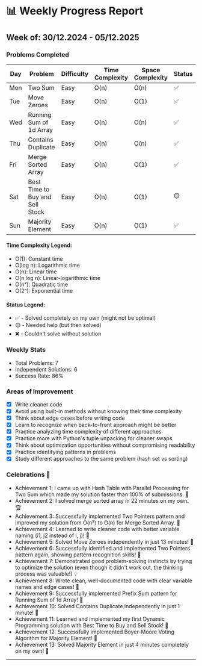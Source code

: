 
# 📊 Weekly Progress Report
## Week of: 30/12.2024 - 05/12.2025


### Problems Completed
| Day | Problem                         | Difficulty | Time Complexity | Space Complexity | Status |
|-----|---------------------------------|------------|-----------------|------------------|--------|
| Mon | Two Sum                         | Easy       | O(n)            | O(n)             | ✅      |
| Tue | Move Zeroes                     | Easy       | O(n)            | O(1)             | ✅      |
| Wed | Running Sum of 1d Array         | Easy       | O(n)            | O(n)             | ✅      |
| Thu | Contains Duplicate              | Easy       | O(n)            | O(n)             | ✅      |
| Fri | Merge Sorted Array              | Easy       | O(n)            | O(1)             | ✅      |
| Sat | Best Time to Buy and Sell Stock | Easy       | O(n)            | O(1)             | 🟡     |
| Sun | Majority Element                | Easy       | O(n)            | O(1)             | ✅      |

#### Time Complexity Legend:
- O(1): Constant time
- O(log n): Logarithmic time
- O(n): Linear time
- O(n log n): Linear-logarithmic time
- O(n²): Quadratic time
- O(2ⁿ): Exponential time

#### Status Legend:
* ✅ - Solved completely on my own (might not be optimal)
* 🟡 - Needed help (but then solved)
* ❌ - Couldn't solve without solution

### Weekly Stats
- Total Problems: 7
- Independent Solutions: 6
- Success Rate: 86%

### Areas of Improvement
- [x] Write cleaner code
- [x] Avoid using built-in methods without knowing their time complexity
- [x] Think about edge cases before writing code
- [x] Learn to recognize when back-to-front approach might be better
- [x] Practice analyzing time complexity of different approaches
- [x] Practice more with Python's tuple unpacking for cleaner swaps
- [x] Think about optimization opportunities without compromising readability
- [x] Practice identifying patterns in problems
- [x] Study different approaches to the same problem (hash set vs sorting)

### Celebrations 🎉
- Achievement 1: I came up with Hash Table with Parallel Processing for Two Sum which made my solution faster than 100% of submissions. 🚀
- Achievement 2: I solved merge sorted array in 22 minutes on my own. 🏆
- Achievement 3: Successfully implemented Two Pointers pattern and improved my solution from O(n²) to O(n) for Merge Sorted Array. 🎯
- Achievement 4: Learned to write cleaner code with better variable naming (i1, j2 instead of i, j)! 📝
- Achievement 5: Solved Move Zeroes independently in just 13 minutes! 🚀
- Achievement 6: Successfully identified and implemented Two Pointers pattern again, showing pattern recognition skills! 🎯
- Achievement 7: Demonstrated good problem-solving instincts by trying to optimize the solution (even though it didn't work out, the thinking process was valuable!) 💡
- Achievement 8: Wrote clean, well-documented code with clear variable names and edge cases! 📝
- Achievement 9: Successfully implemented Prefix Sum pattern for Running Sum of 1d Array! 🚀
- Achievement 10: Solved Contains Duplicate independently in just 1 minute! 🚀
- Achievement 11: Learned and implemented my first Dynamic Programming solution with Best Time to Buy and Sell Stock! 🎯
- Achievement 12: Successfully implemented Boyer-Moore Voting Algorithm for Majority Element! 🚀
- Achievement 13: Solved Majority Element in just 4 minutes completely on my own! 🚀
---